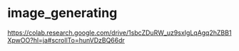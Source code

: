 # image_generating

https://colab.research.google.com/drive/1sbcZDuRW_uz9sxIgLqAgq2hZBB1XpwOO?hl=ja#scrollTo=hunVDzBQ66dr
